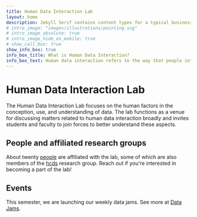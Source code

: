 ```yaml
---
title: Human Data Interaction Lab
layout: home
description: Jekyll Serif contains content types for a typical business website. The theme is fully responsive, blazing fast and artfully illustrated.
# intro_image: "images/illustrations/pointing.svg"
# intro_image_absolute: true
# intro_image_hide_on_mobile: true
# show_call_box: true
show_info_box: true
info_box_title: What is Human Data Interaction?
info_box_text: Human data interaction refers to the way that people interact with data in order to make sense of it, derive insights from it, and ultimately make decisions based on it. It involves the use of various tools, technologies, and techniques to facilitate this interaction, such as data visualization tools, data analysis software, machine learning algorithms, and novel interfaces and techniques for interacting with these tools.
---
```


# Human Data Interaction Lab
The Human Data Interaction Lab focuses on the human factors in the conception, use, and understanding of data. The lab functions as a venue for discussing matters related to human data interaction broadly and invites students and faculty to join forces to better understand these aspects.

<!-- ## What is Human Data Interaction?
Human data interaction refers to the way that people interact with data in order to make sense of it, derive insights from it, and ultimately make decisions based on it. It involves the use of various tools, technologies, and techniques to facilitate this interaction, such as data visualization tools, data analysis software, machine learning algorithms, and novel interfaces and techniques for interacting with these tools. -->

## People and affiliated research groups
About twenty [people](/people) are affiliated with the lab, some of which are also members of the [hcds](https://hcds.itu.dk) research group. Reach out if you're interested in becoming a part of the lab!

## Events
This semester, we are launching our weekly data jams. See more at [Data Jams](/data-jams).
